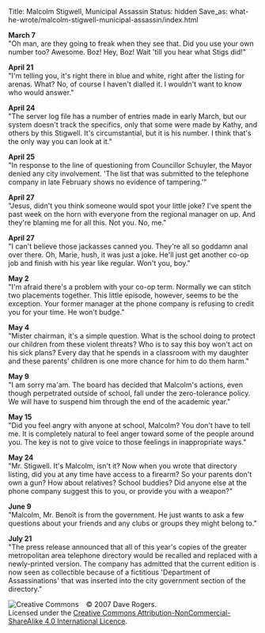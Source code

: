 Title: Malcolm Stigwell, Municipal Assassin
Status: hidden
Save_as: what-he-wrote/malcolm-stigwell-municipal-assassin/index.html

<p><strong>March 7</strong><br />
"Oh man, are they going to freak when they see that. Did you use your own number too? Awesome. Boz! Hey, Boz! Wait 'till you hear what Stigs did!"</p>
<p><strong>April 21</strong><br />
"I'm telling you, it's right there in blue and white, right after the listing for arenas. What? No, of course I haven't dialled it. I wouldn't want to know who would answer."</p>
<p><strong>April 24</strong><br />
"The server log file has a number of entries made in early March, but our system doesn't track the specifics, only that some were made by Kathy, and others by this Stigwell. It's circumstantial, but it is his number. I think that's the only way you can look at it."</p>
<p><strong>April 25</strong><br />
"In response to the line of questioning from Councillor Schuyler, the Mayor denied any city involvement. 'The list that was submitted to the telephone company in late February shows no evidence of tampering.'"</p>
<p><strong>April 27</strong><br />
"Jesus, didn't you think someone would spot your little joke? I've spent the past week on the horn with everyone from the regional manager on up. And they're blaming me for all this. Not you. No, me."</p>
<p><strong>April 27</strong><br />
"I can't believe those jackasses canned you. They're all so goddamn anal over there. Oh, Marie, hush, it was just a joke. He'll just get another co-op job and finish with his year like regular. Won't you, boy."</p>
<p><strong>May 2</strong><br />
"I'm afraid there's a problem with your co-op term. Normally we can stitch two placements together. This little episode, however, seems to be the exception.  Your former manager at the phone company is refusing to credit you for your time. He won't budge."</p>
<p><strong>May 4</strong><br />
"Mister chairman, it's a simple question. What is the school doing to protect our children from these violent threats? Who is to say this boy won't act on his sick plans? Every day that he spends in a classroom with my daughter and these parents' children is one more chance for him to do them harm."</p>
<p><strong>May 9</strong><br />
"I am sorry ma'am. The board has decided that Malcolm's actions, even though perpetrated outside of school, fall under the zero-tolerance policy. We will have to suspend him through the end of the academic year."</p>
<p><strong>May 15</strong><br />
"Did you feel angry with anyone at school, Malcolm? You don't have to tell me. It is completely natural to feel anger toward some of the people around you. The key is not to give voice to those feelings in inappropriate ways."</p>
<p><strong>May 24</strong><br />
"Mr. Stigwell. It's Malcolm, isn't it? Now when you wrote that directory listing, did you at any time have access to a firearm? So your parents don't own a gun? How about relatives? School buddies? Did anyone else at the phone company suggest this to you, or provide you with a weapon?"</p>
<p><strong>June 9</strong><br />
"Malcolm, Mr. Benoît is from the government. He just wants to ask a few questions about your friends and any clubs or groups they might belong to."</p>
<p><strong>July 21</strong><br />
"The press release announced that all of this year's copies of the greater metropolitan area telephone directory would be recalled and replaced with a newly-printed version. The company has admitted that the current edition is now seen as collectible because of a fictitious 'Department of Assassinations' that was inserted into the city government section of the directory."</p>
<p style="text-align: left"><a href="https://creativecommons.org/licenses/by-nc-sa/4.0/" rel="license"><img src="https://licensebuttons.net/l/by-nc-sa/4.0/88x31.png" title="Attribution-NonCommercial-ShareAlike 4.0 International" alt="Creative Commons" style="float: left;margin-right: 15px" /></a>© 2007 Dave Rogers.<br />
  Licensed under the <a href="https://creativecommons.org/licenses/by-nc-sa/4.0/" rel="license">Creative Commons Attribution-NonCommercial-ShareAlike 4.0 International Licence</a>.</p>
